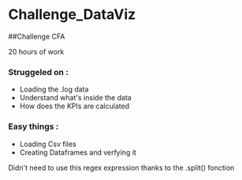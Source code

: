 # Challenge_DataViz
##Challenge CFA

20 hours of work

### Struggeled on :

- Loading the .log data 
- Understand what's inside the data 
- How does the KPIs are calculated 

### Easy things :

- Loading Csv files 
- Creating Dataframes and verfying it 


Didn't need to use this regex expression thanks to the .split() fonction 


